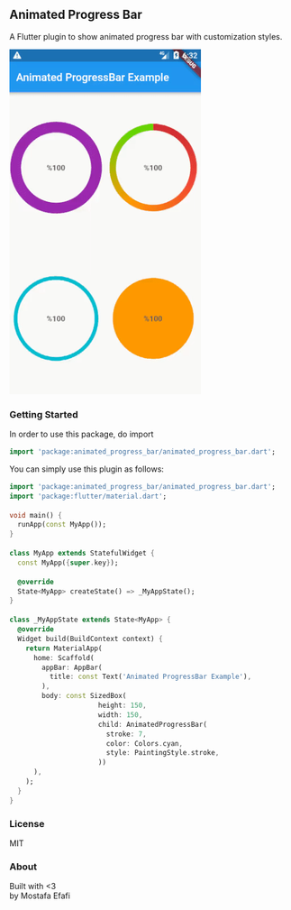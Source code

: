 ## Animated Progress Bar
A Flutter plugin to show animated progress bar with customization styles. 

![](demo.gif)

### Getting Started
In order to use this package, do import
```dart
import 'package:animated_progress_bar/animated_progress_bar.dart';
```

You can simply use this plugin as follows:
```dart
import 'package:animated_progress_bar/animated_progress_bar.dart';
import 'package:flutter/material.dart';

void main() {
  runApp(const MyApp());
}

class MyApp extends StatefulWidget {
  const MyApp({super.key});

  @override
  State<MyApp> createState() => _MyAppState();
}

class _MyAppState extends State<MyApp> {
  @override
  Widget build(BuildContext context) {
    return MaterialApp(
      home: Scaffold(
        appBar: AppBar(
          title: const Text('Animated ProgressBar Example'),
        ),
        body: const SizedBox(
                      height: 150,
                      width: 150,
                      child: AnimatedProgressBar(
                        stroke: 7,
                        color: Colors.cyan,
                        style: PaintingStyle.stroke,
                      ))
      ),
    );
  }
}
```

### License
MIT

### About
Built with <3   
by Mostafa Efafi  
